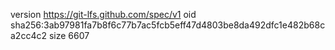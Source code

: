 version https://git-lfs.github.com/spec/v1
oid sha256:3ab97981fa7b8f6c77b7ac5fcb5eff47d4803be8da492dfc1e482b68ca2cc4c2
size 6607
